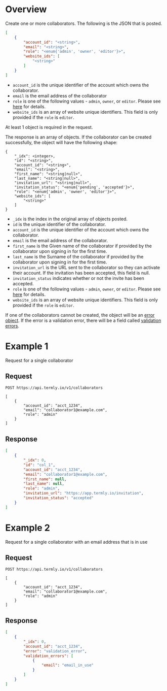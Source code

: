# Overview

Create one or more collaborators. The following is the JSON that is posted.

```json
[
	{
		"account_id": "<string>",
		"email": "<string>",
		"role": "<enum{'admin', 'owner', 'editor'}>",
		"website_ids": [
			"<string>"
		]
	}
]
```

* `account_id` is the unique identifier of the account which owns the collaborator.
* `email` is the email address of the collaborator
* `role` is one of the following values - `admin`, `owner`, or `editor`. Please see [here](collaborator_roles.md) for details.
* `website_ids` is an array of website unique identifiers. This field is only provided if the `role` is `editor`.

At least 1 object is required in the request.

The response is an array of objects. If the collaborator can be created successfully, the object will have the following shape:

```
{
	"_idx": <integer>,
	"id": "<string>",
	"account_id": "<string>",
	"email": "<string>",
	"first_name": "<string|null>",
	"last_name": "<string|null>",
	"invitation_url": "<string|null>",
	"invitation_status": "<enum{'pending', 'accepted'}>",
	"role": "<enum{'admin', 'owner', 'editor'}>",
	"website_ids": [
		"<string>"
	]
}
```

* `_idx` is the index in the original array of objects posted.
* `id` is the unique identifier of the collaborator.
* `account_id` is the unique identifier of the account which owns the collaborator.
* `email` is the email address of the collaborator.
* `first_name` is the Given name of the collaborator if provided by the collaborator upon signing in for the first time.
* `last_name` is the Surname of the collaborator if provided by the collaborator upon signing in for the first time.
* `invitation_url` is the URL sent to the collaborator so they can activate their account. If the invitation has been accepted, this field is null.
* `invitation_status` indicates whether or not the invite has been accepted.
* `role` is one of the following values - `admin`, `owner`, or `editor`. Please see [here](collaborator_roles.md) for details.
* `website_ids` is an array of website unique identifiers. This field is only provided if the `role` is `editor`.

If one of the collaborators cannot be created, the object will be an [error object](../error_object.md). If the error is a validation error, there will be a field called [validation errors](../validation_error_object.md).

# Example 1
Request for a single collaborator

## Request
```shell
POST https://api.termly.io/v1/collaborators

[
	{
		"account_id": "acct_1234",
		"email": "collaborator1@example.com",
		"role": "admin"
	}
]

```

## Response
```json
[
	{
		"_idx": 0,
		"id": "col_1",
		"account_id": "acct_1234",
		"email": "collaborator1@example.com",
		"first_name": null,
		"last_name": null,
		"role": "admin",
		"invitation_url": "https://app.termly.io/invitation",
		"invitation_status": "accepted"
	}
]
```

# Example 2
Request for a single collaborator with an email address that is in use

## Request
```shell
POST https://api.termly.io/v1/collaborators

[
	{
		"account_id": "acct_1234",
		"email": "collaborator1@example.com",
		"role": "admin"
	}
]

```

## Response
```json
[
	{
		"_idx": 0,
		"account_id": "acct_1234",
		"error": "validation_error",
		"validation_errors": [
			{
				"email": "email_in_use"
			}
		]
	}
]
```